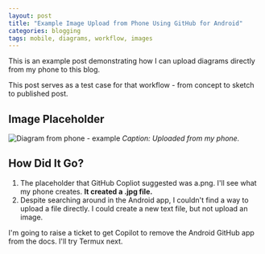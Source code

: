 ```yaml
---
layout: post
title: "Example Image Upload from Phone Using GitHub for Android"
categories: blogging
tags: mobile, diagrams, workflow, images
---
```


This is an example post demonstrating how I can upload diagrams directly from my phone to this blog. 

This post serves as a test case for that workflow - from concept to sketch to published post.

## Image Placeholder

![Diagram from phone - example](../images/2025-07-26-from-phone-diagram.png)
*Caption: Uploaded from my phone.*

## How Did It Go?

1. The placeholder that GitHub Copliot suggested was a.png. I'll see what my phone creates. **It created a .jpg file.**
2. Despite searching around in the Android app, I couldn't find a way to upload a file directly. I could create a new text file, but not upload an image.

I'm going to raise a ticket to get Copilot to remove the Android GitHub app from the docs. I'll try Termux next.


